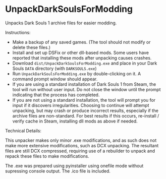 # UnpackDarkSoulsForModding
Unpacks Dark Souls 1 archive files for easier modding.

Instructions:

* Make a backup of any saved games. (The tool should not modify or delete these files.)
* Install and set up DSFix or other dll-based mods. Some users have reported that installing these mods after unpacking causes crashes.
* Download `dist/UnpackDarkSoulsForModding.exe` and place in your Dark Souls `DATA` directory (with `DARKSOULS.exe`)
* Run `UnpackDarkSoulsForModding.exe` by double-clicking on it. A command prompt window should appear.
* If you are using a standard installation of Dark Souls 1 from Steam, the tool will run without user input. Do not close the window until the prompt indicating that the process has completed.
* If you are not using a standard installation, the tool will prompt you for input if it discovers irregularities. Choosing to continue will attempt unpacking, but may crash or produce incorrect results, especially if the archive files are non-standard. For best results if this occurs, re-install / verify cache in Steam, installing dll mods as above if needed.

Technical Details:

This unpacker makes only minor .exe modifications, and as such does not make more extensive modifications, such as DCX unpacking. The resultant files are still DCX compressed, requiring use of a rebuilder to unpack and repack these files to make modifications.

The .exe was prepared using pyinstaller using onefile mode without supressing console output. The .ico file is included. 
